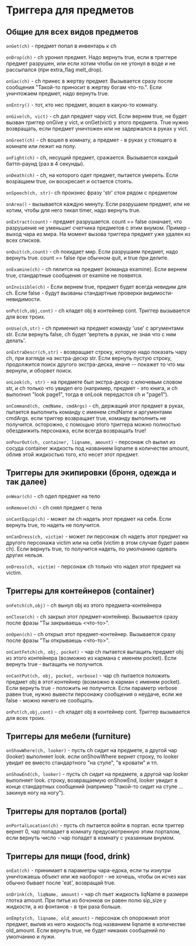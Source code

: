 # Триггера для предметов

## Общие для всех видов предметов

```onGet(ch)``` - предмет попал в инвентарь к ch

```onDrop(ch)``` - ch уронил предмет. Надо вернуть true, если в триггере предмет разрушен, или если хотим чтобы он не утонул в воде и не рассыпался (при extra_flag melt_drop).

```onSac(ch)``` - ch принес в жертву предмет. Вызывается сразу после сообщения "Такой-то приносит в жертву богам что-то.". Если уничтожаем предмет, надо вернуть true.

```onEntry()``` - тот, кто нес предмет, вошел в какую-то комнату.

```onGive(ch, vict)``` - ch дал предмет чару vict. Если вернем true, не будет вызван триггер onGive у vict, и onGet(vict) у этого предмета. True нужно возвращать, если предмет уничтожен или не задержался в руках у vict.

```onGreet(ch)``` - ch вошел в комнату, а предмет - в руках у стоящего в комнате или лежит на полу.

```onFight(ch)``` - ch, несущий предмет, сражается. Вызывается каждый баттл-раунд (раз в 4 секунды).

```onDeath(ch)``` - ch, на которого одет предмет, пытается умереть. Если возращаем true, он воскресает и остается стоять.

```onSpeech(ch, str)```- ch произнес фразу 'str' стоя рядом с предметом

```onArea()``` - вызывается каждую минуту. Если разрушаем предмет, или не хотим, чтобы для него тикал timer, надо вернуть true.

```onExtract(count)``` - предмет разрушается. count == false означает, что разрушение не уменьшит счетчика предметов с этим внумом. Пример - выход чара из мира. На момент вызова триггера предмет уже удален из всех списков.

```onQuit(ch,count)``` - ch покидает мир. Если разрушаем предмет, надо вернуть true. count == false при обычном quit, и true при делите.

```onExamine(ch)``` - ch пялится на предмет (команда examine). Если вернем true, стандартные сообщения от examine не появятся.

```onInvisible(ch)``` - Если вернем true, предмет будет всегда невидим для ch. Если false - будут вызваны стандартные проверки видимости-невидимости.

```onPut(ch,obj,cont)``` - ch кладет obj в контейнер cont. Триггер вызывается для всех троих.

```onUse(ch,str)``` - ch применил на предмет команду 'use' с аргументами str. Если вернуть false, ch будет 'вертеть в руках, не зная что с ним делать'.

```onExtraDescr(ch,str)``` - возвращает строку, которую надо показать чару ch, при взгляде на экстра-дескр str. Если вернуть пустую строку, продолжится поиск другого экстра-деска, иначе -- покажет то что мы вернули, и оборвет поиск.

```onLook(ch, str)``` - на предмете был экстра-дескр с ключевым словом str, и ch только что увидел его (например, предмет - это книга, и ch выполнил "look page1", тогда в onLook передастся ch и "page1").

```onCommand(ch, cmdName, cmdArgs)``` - ch, держащий этот предмет в руках, пытается выполнить команду с именем cmdName и аргументами cmdArgs. если триггер возвращает true, команду выполнить не получится. осторожно, с помощью этого триггера можно полностью обездвижить персонажа, если всегда возвращать true!

```onPourOut(ch, container, liqname, amount)``` - персонаж ch вылил из сосуда container жидкость под названием liqname в количестве amount, облив этой жидкостью того, кто несет этот предмет.

## Триггеры для экипировки (броня, одежда и так далее)

```onWear(ch)``` - ch одел предмет на тело

```onRemove(ch)``` - ch снял предмет с тела

```onCantEquip(ch)``` - может ли ch надеть этот предмет на себя. Если вернуть true, то надеть не получится.

```onCanDress(ch, victim)``` - может ли персонаж ch надеть этот предмет на другого персонажа victim или на себя (victim в этом случае будет равен ch). Если вернуть true, то получится надеть, по умолчанию одевать других нельзя.

```onDress(ch, victim)``` - персонаж ch только что надел этот предмет на victim. 

## Триггеры для контейнеров (container)

```onFetch(ch,obj)``` - ch вынул obj из этого предмета-контейнера

```onClose(ch)``` - ch закрыл этот предмет-контейнер. Вызывается сразу после фразы "Ты закрываешь <что-то>".

```onOpen(ch)``` - ch открыл этот предмет-контейнер. Вызывается сразу после фразы "Ты открываешь <что-то>".

```onCantFetch(ch, obj, pocket)``` - чар ch пытается вытащить предмет obj из этого контейнера (возможно из кармана с именем pocket). Если вернуть true - вытащить не получится.

```onCantPut(ch, obj, pocket, verbose)``` - чар ch пытается положить предмет obj в этот контейнер (возможно в карман с именем pocket). Если вернуть true - положить не получится. Если параметр verbose равен true, нужно вывести персонажу сообщения о неудаче, если же false - можно ничего не сообщать.

```onPut(ch,obj,cont)``` - ch кладет obj в контейнер cont. Триггер вызывается для всех троих.

## Триггеры для мебели (furniture)

```onShowWhere(ch, looker)``` - пусть ch сидит на предмете, а другой чар (looker) выполняет look. если onShowWhere вернет строку, то looker увидит ее вместо стандартного "на стуле", "в кровати" и тп.

```onShowEnd(ch, looker)``` - пусть ch сидит на предмете, а другой чар looker выполняет look. строку, возвращаемую onShowEnd, looker увидит в конце стандартных сообщений (например "такой-то сидит на стуле ... закинув ногу на ногу").

## Триггеры для порталов (portal)

```onPortalLocation(ch)``` - пусть ch пытается войти в портал. если триггер вернет 0, чар попадает в комнату предусмотренную этим порталом, если вернуть число - чар попадет в комнату с указанным внумом.

## Триггеры для пищи (food, drink)

```onEat(ch)``` - принимает в параметры чара-едока, если ты изнутри уничтожаешь объект или же наоборот - не хочешь, чтобы он исчез как обычно бывает после 'eat', возвращай true.

```onDrink(ch, liqName, amount)``` - чар ch пьет жидкость liqName в размере глотка amount. При питье из бочонков он равен полю sip_size у жидкости, а из фонтанов - в три раза больше. 

```onEmpty(ch, liqname, old_amount)``` - персонаж ch опорожнил этот предмет, вылив из него жидкость под названием liqname в количестве old_amount. Если вернуть true, не будет никаких сообщений по умолчанию и лужи.


